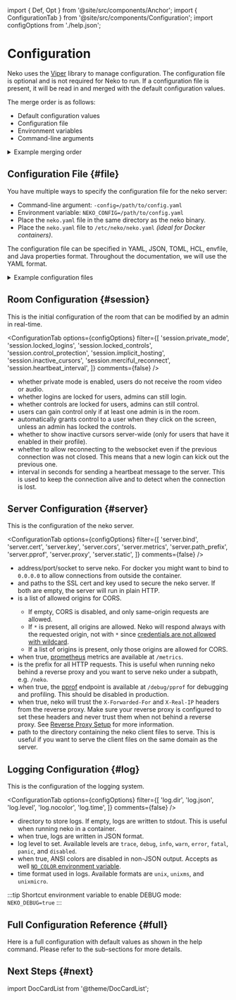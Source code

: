 import { Def, Opt } from '@site/src/components/Anchor';
import { ConfigurationTab } from '@site/src/components/Configuration';
import configOptions from './help.json';

# Configuration

Neko uses the [Viper](https://github.com/spf13/viper) library to manage configuration. The configuration file is optional and is not required for Neko to run. If a configuration file is present, it will be read in and merged with the default configuration values.

The merge order is as follows:

- Default configuration values
- Configuration file
- Environment variables
- Command-line arguments

<details>
  <summary>Example merging order</summary>

```bash
# Default Value: 127.0.0.1:8080

# Config File
cat config.yaml <<EOF
server:
  bind: "127.0.0.1:8081"
EOF

# Environment Variable
export NEKO_SERVER_BIND=127.0.0.1:8082

# Command-line Argument
./neko -config=config.yaml -server.bind=127.0.0.1:8083
```

The final value of `server.bind` will be `127.0.0.1:8083`.

</details>

## Configuration File {#file}

You have multiple ways to specify the configuration file for the neko server:

- Command-line argument: `-config=/path/to/config.yaml`
- Environment variable: `NEKO_CONFIG=/path/to/config.yaml`
- Place the `neko.yaml` file in the same directory as the neko binary.
- Place the `neko.yaml` file to `/etc/neko/neko.yaml` *(ideal for Docker containers)*.

The configuration file can be specified in YAML, JSON, TOML, HCL, envfile, and Java properties format. Throughout the documentation, we will use the YAML format.

<details>
  <summary>Example configuration files</summary>

import Tabs from '@theme/Tabs';
import TabItem from '@theme/TabItem';

<Tabs>
  <TabItem value="yaml" label="YAML">

    ```yaml title="config.yaml"
    capture:
      screencast:
        enabled: false

    server:
      pprof: true

    desktop:
      screen: "1920x1080@60"

    member:
      provider: "multiuser"
      multiuser:
      admin_password: "admin"
      user_password: "neko"

    session:
      merciful_reconnect: true
      implicit_hosting: false
      inactive_cursors: true
      cookie:
        enabled: false

    webrtc:
      icelite: true
      iceservers:
        # Backend servers are ignored if icelite is true.
        backend:
          - urls: [ stun:stun.l.google.com:19302 ]
        frontend:
          - urls: [ stun:stun.l.google.com:19305 ]
    ```
  
  </TabItem>

  <TabItem value="json" label="JSON">

    ```json title="config.json"
    {
      "capture": {
        "screencast": {
          "enabled": false
        }
      },
      "server": {
        "pprof": true
      },
      "desktop": {
        "screen": "1920x1080@60"
      },
      "member": {
        "provider": "multiuser",
        "multiuser": {
          "admin_password": "admin",
          "user_password": "neko"
        }
      },
      "session": {
        "merciful_reconnect": true,
        "implicit_hosting": false,
        "inactive_cursors": true,
        "cookie": {
          "enabled": false
        }
      },
      "webrtc": {
        "icelite": true,
        "iceservers": {
          "backend": [
            {
              "urls": [ "stun:stun.l.google.com:19302" ]
            }
          ],
          "frontend": [
            {
              "urls": [ "stun:stun.l.google.com:19305" ]
            }
          ]
        }
      }
    }
    ```

  </TabItem>
  <TabItem value="toml" label="TOML">

    ```toml title="config.toml"
    [capture.screencast]
    enabled = false

    [server]
    pprof = true

    [desktop]
    screen = "1920x1080@60"

    [member]
    provider = "multiuser"

    [member.multiuser]
    admin_password = "admin"
    user_password = "neko"

    [session]
    merciful_reconnect = true
    implicit_hosting = false
    inactive_cursors = true

    [session.cookie]
    enabled = false

    [webrtc]
    icelite = true

    [[webrtc.iceservers.backend]]
    urls = [ "stun:stun.l.google.com:19302" ]

    [[webrtc.iceservers.frontend]]
    urls = [ "stun:stun.l.google.com:19305" ]
    ```

  </TabItem>

  <TabItem value="hcl" label="HCL">

    ```hcl title="config.hcl"
    capture {
      screencast {
        enabled = false
      }
    }

    server {
      pprof = true
    }

    desktop {
      screen = "1920x1080@60"
    }

    member {
      provider = "multiuser"

      multiuser {
        admin_password = "admin"
        user_password = "neko"
      }
    }

    session {
      merciful_reconnect = true
      implicit_hosting = false
      inactive_cursors = true

      cookie {
        enabled = false
      }
    }

    webrtc {
      icelite = true

      iceservers {
        backend {
          urls = [ "stun:stun.l.google.com:19302" ]
        }

        frontend {
          urls = [ "stun:stun.l.google.com:19305" ]
        }
      }
    }
    ```

  </TabItem>

  <TabItem value="envfile" label="Envfile">

    ```env title=".env"
    CAPTURE_SCREENCAST_ENABLED=false

    SERVER_PPROF=true

    DESKTOP_SCREEN=1920x1080@60

    MEMBER_PROVIDER=multiuser
    MEMBER_MULTIUSER_ADMIN_PASSWORD=admin
    MEMBER_MULTIUSER_USER_PASSWORD=neko

    SESSION_MERCIFUL_RECONNECT=true
    SESSION_IMPLICIT_HOSTING=false
    SESSION_INACTIVE_CURSORS=true
    SESSION_COOKIE_ENABLED=false

    WEBRTC_ICELITE=true

    WEBRTC_ICESERVERS_BACKEND="[{"urls":["stun:stun.l.google.com:19302"]}]"
    WEBRTC_ICESERVERS_FRONTEND="[{"urls":["stun:stun.l.google.com:19305"]}]"
    ```

  </TabItem>

  <TabItem value="properties" label="Java Properties">

    ```properties title="config.properties"
    capture.screencast.enabled = false

    server.pprof = true

    desktop.screen = 1920x1080@60

    member.provider = multiuser
    member.multiuser.admin_password = admin
    member.multiuser.user_password = neko

    session.merciful_reconnect = true
    session.implicit_hosting = false
    session.inactive_cursors = true
    session.cookie.enabled = false

    webrtc.icelite = true

    webrtc.iceservers.backend[0].urls[0] = stun:stun.l.google.com:19302
    webrtc.iceservers.frontend[0].urls[0] = stun:stun.l.google.com:19305
    ```

  </TabItem>

</Tabs>

</details>

## Room Configuration {#session}

This is the initial configuration of the room that can be modified by an admin in real-time.

<ConfigurationTab options={configOptions} filter={[
  'session.private_mode',
  'session.locked_logins',
  'session.locked_controls',
  'session.control_protection',
  'session.implicit_hosting',
  'session.inactive_cursors',
  'session.merciful_reconnect',
  'session.heartbeat_interval',
]} comments={false} />

- <Def id="session.private_mode" /> whether private mode is enabled, users do not receive the room video or audio.
- <Def id="session.locked_logins" /> whether logins are locked for users, admins can still login.
- <Def id="session.locked_controls" /> whether controls are locked for users, admins can still control.
- <Def id="session.control_protection" /> users can gain control only if at least one admin is in the room.
- <Def id="session.implicit_hosting" /> automatically grants control to a user when they click on the screen, unless an admin has locked the controls.
- <Def id="session.inactive_cursors" /> whether to show inactive cursors server-wide (only for users that have it enabled in their profile).
- <Def id="session.merciful_reconnect" /> whether to allow reconnecting to the websocket even if the previous connection was not closed. This means that a new login can kick out the previous one.
- <Def id="session.heartbeat_interval" /> interval in seconds for sending a heartbeat message to the server. This is used to keep the connection alive and to detect when the connection is lost.

## Server Configuration {#server}

This is the configuration of the neko server.

<ConfigurationTab options={configOptions} filter={[
  'server.bind',
  'server.cert',
  'server.key',
  'server.cors',
  'server.metrics',
  'server.path_prefix',
  'server.pprof',
  'server.proxy',
  'server.static',
]} comments={false} />

- <Def id="server.bind" /> address/port/socket to serve neko. For docker you might want to bind to `0.0.0.0` to allow connections from outside the container.
- <Def id="server.cert" /> and <Def id="server.key" /> paths to the SSL cert and key used to secure the neko server. If both are empty, the server will run in plain HTTP.
- <Def id="server.cors" /> is a list of allowed origins for CORS.
  - If empty, CORS is disabled, and only same-origin requests are allowed.
  - If `*` is present, all origins are allowed. Neko will respond always with the requested origin, not with `*` since [credentials are not allowed with wildcard](https://developer.mozilla.org/en-US/docs/Web/HTTP/CORS/Errors/CORSNotSupportingCredentials).
  - If a list of origins is present, only those origins are allowed for CORS.
- <Def id="server.metrics" /> when true, [prometheus](https://prometheus.io/docs/prometheus/latest/getting_started/) metrics are available at `/metrics`.
- <Def id="server.path_prefix" /> is the prefix for all HTTP requests. This is useful when running neko behind a reverse proxy and you want to serve neko under a subpath, e.g. `/neko`.
- <Def id="server.pprof" /> when true, the [pprof](https://golang.org/pkg/net/http/pprof/) endpoint is available at `/debug/pprof` for debugging and profiling. This should be disabled in production.
- <Def id="server.proxy" /> when true, neko will trust the `X-Forwarded-For` and `X-Real-IP` headers from the reverse proxy. Make sure your reverse proxy is configured to set these headers and never trust them when not behind a reverse proxy. See [Reverse Proxy Setup](/docs/v3/reverse-proxy-setup) for more information.
- <Def id="server.static" /> path to the directory containing the neko client files to serve. This is useful if you want to serve the client files on the same domain as the server.

## Logging Configuration {#log}

This is the configuration of the logging system.

<ConfigurationTab options={configOptions} filter={[
  'log.dir',
  'log.json',
  'log.level',
  'log.nocolor',
  'log.time',
]} comments={false} />

- <Def id="log.dir" /> directory to store logs. If empty, logs are written to stdout. This is useful when running neko in a container.
- <Def id="log.json" /> when true, logs are written in JSON format.
- <Def id="log.level" /> log level to set. Available levels are `trace`, `debug`, `info`, `warn`, `error`, `fatal`, `panic`, and `disabled`.
- <Def id="log.nocolor" /> when true, ANSI colors are disabled in non-JSON output. Accepts as well [`NO_COLOR` environment variable](https://no-color.org/).
- <Def id="log.time" /> time format used in logs. Available formats are `unix`, `unixms`, and `unixmicro`.

:::tip
Shortcut environment variable to enable DEBUG mode: `NEKO_DEBUG=true`
:::

## Full Configuration Reference {#full}

Here is a full configuration with default values as shown in the help command. Please refer to the sub-sections for more details.

<ConfigurationTab options={configOptions} heading={true} />

## Next Steps {#next}

import DocCardList from '@theme/DocCardList';

<DocCardList />
